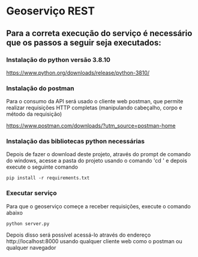 # Geoserviço REST

## Para a correta execução do serviço é necessário que os passos a seguir seja executados:

### Instalação do python versão 3.8.10
https://www.python.org/downloads/release/python-3810/

### Instalação do postman
Para o consumo da API será usado o cliente web postman, que permite realizar requisições HTTP completas (manipulando cabeçalho, corpo e método da requisição)

https://www.postman.com/downloads/?utm_source=postman-home

### Instalação das bibliotecas python necessárias
Depois de fazer o download deste projeto, através do prompt de comando do windows, acesse a pasta do projeto usando o comando 'cd <nome-da-pasta>' e depois execute o seguinte comando

    pip install -r requirements.txt

### Executar serviço
Para que o geoserviço começe a receber requisições, execute o comando abaixo

    python server.py

Depois disso será possível acessá-lo através do endereço http://localhost:8000 usando qualquer cliente web como o postman ou qualquer navegador